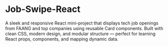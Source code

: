 # Job-Swipe-React
A sleek and responsive React mini-project that displays tech job openings from FAANG and top companies using reusable Card components. Built with clean CSS, modern design, and modular structure — perfect for learning React props, components, and mapping dynamic data.

